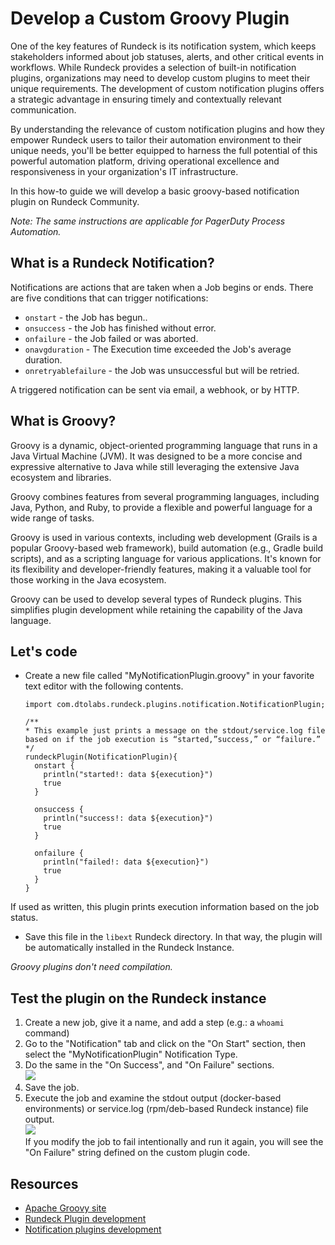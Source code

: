 # Develop a Custom Groovy Plugin

One of the key features of Rundeck is its notification system, which keeps stakeholders informed about job statuses, alerts, and other critical events in workflows. While Rundeck provides a selection of built-in notification plugins, organizations may need to develop custom plugins to meet their unique requirements. The  development of custom notification plugins offers a strategic advantage in ensuring timely and contextually relevant communication.

By understanding the relevance of custom notification plugins and how they empower Rundeck users to tailor their automation environment to their unique needs, you'll be better equipped to harness the full potential of this powerful automation platform, driving operational excellence and responsiveness in your organization's IT infrastructure.

In this how-to guide we will develop a basic groovy-based notification plugin on Rundeck Community.  

_Note: The same instructions are applicable for PagerDuty Process Automation._

## What is a Rundeck Notification?

Notifications are actions that are taken when a Job begins or ends. There are five conditions that can trigger notifications:

* `onstart` - the Job has begun.. 
* `onsuccess` - the Job has finished without error.
* `onfailure` - the Job failed or was aborted.
* `onavgduration` - The Execution time exceeded the Job's average duration.
* `onretryablefailure` - the Job was unsuccessful but will be retried.

A triggered notification can be sent via email, a webhook, or by HTTP.

## What is Groovy?

Groovy is a dynamic, object-oriented programming language that runs in a Java Virtual Machine (JVM). It was designed to be a more concise and expressive alternative to Java while still leveraging the extensive Java ecosystem and libraries. 

Groovy combines features from several programming languages, including Java, Python, and Ruby, to provide a flexible and powerful language for a wide range of tasks.

Groovy is used in various contexts, including web development (Grails is a popular Groovy-based web framework), build automation (e.g., Gradle build scripts), and as a scripting language for various applications. It's known for its flexibility and developer-friendly features, making it a valuable tool for those working in the Java ecosystem.

Groovy can be used to develop several types of Rundeck plugins. This simplifies plugin development while retaining the capability of the Java language.

## Let's code

-  Create a new file called "MyNotificationPlugin.groovy" in your favorite text editor with the following contents.<br>
    ```
	import com.dtolabs.rundeck.plugins.notification.NotificationPlugin;

	/**
	* This example just prints a message on the stdout/service.log file
  	based on if the job execution is “started,”success,” or “failure.”
	*/
	rundeckPlugin(NotificationPlugin){
   	  onstart {
       	println("started!: data ${execution}")
       	true
   	  }
	
   	  onsuccess {
       	println("success!: data ${execution}")
       	true
   	  }
	
   	  onfailure {
       	println("failed!: data ${execution}")
       	true
   	  }
	}
    ```
     
  If used as written, this plugin prints execution information based on the job status.   
- Save this file in the `libext` Rundeck directory. In that way, the plugin will be automatically installed in the Rundeck Instance.  <br>
 
_Groovy plugins don't need compilation._  

## Test the plugin on the Rundeck instance

1. Create a new job, give it a name, and add a step (e.g.: a `whoami` command)  
2. Go to the "Notification" tab and click on the "On Start" section, then select the "MyNotificationPlugin" Notification Type.  
3. Do the same in the "On Success", and "On Failure" sections.  <br>
	![](~@assets/img/groovynote1.png)
1. Save the job.  
2. Execute the job and examine the stdout output (docker-based environments) or service.log (rpm/deb-based Rundeck instance) file output.  
	![](~@assets/img/groovynote2.png)<br>
If you modify the job to fail intentionally and run it again, you will see the "On Failure" string defined on the custom plugin code.

## Resources

* [Apache Groovy site](http://www.groovy-lang.org/) 
* [Rundeck Plugin development](https://docs.rundeck.com/docs/developer/01-plugin-development.html#plugin-development) 
* [Notification plugins development](https://docs.rundeck.com/docs/developer/05-notification-plugins.html)